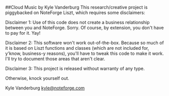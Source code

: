 ##Cloud Music
by Kyle Vanderburg
This research/creative project is piggybacked on NoteForge Liszt, which requires some disclaimers:

Disclaimer 1:
Use of this code does not create a business relationship between you and NoteForge. Sorry. Of course, by extension, you don't have to pay for it. Yay! 

Disclaimer 2:
This software won't work out-of-the-box. Because so much of it is based on Liszt functions and classes (which are not included for, y'know, business-y reasons), you'll have to tweak this code to make it work. I'll try to document those areas that aren't clear.

Disclaimer 3: 
This project is released without warranty of any type.

Otherwise, knock yourself out.

Kyle Vanderburg
kyle@noteforge.com